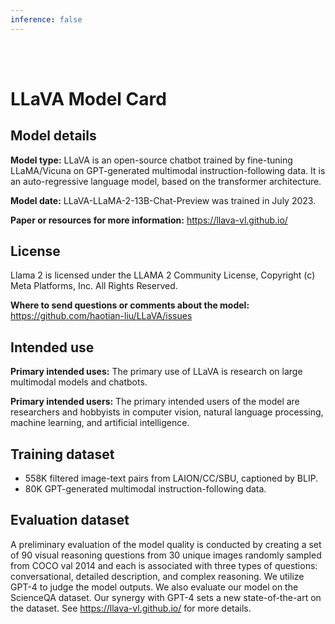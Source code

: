 ```yaml
---
inference: false
---
```


<br>
<br>

# LLaVA Model Card

## Model details

**Model type:**
LLaVA is an open-source chatbot trained by fine-tuning LLaMA/Vicuna on GPT-generated multimodal instruction-following data.
It is an auto-regressive language model, based on the transformer architecture.

**Model date:**
LLaVA-LLaMA-2-13B-Chat-Preview was trained in July 2023.

**Paper or resources for more information:**
https://llava-vl.github.io/

## License
Llama 2 is licensed under the LLAMA 2 Community License, 
Copyright (c) Meta Platforms, Inc. All Rights Reserved.

**Where to send questions or comments about the model:**
https://github.com/haotian-liu/LLaVA/issues

## Intended use
**Primary intended uses:**
The primary use of LLaVA is research on large multimodal models and chatbots.

**Primary intended users:**
The primary intended users of the model are researchers and hobbyists in computer vision, natural language processing, machine learning, and artificial intelligence.

## Training dataset
- 558K filtered image-text pairs from LAION/CC/SBU, captioned by BLIP.
- 80K GPT-generated multimodal instruction-following data.

## Evaluation dataset
A preliminary evaluation of the model quality is conducted by creating a set of 90 visual reasoning questions from 30 unique images randomly sampled from COCO val 2014 and each is associated with three types of questions: conversational, detailed description, and complex reasoning. We utilize GPT-4 to judge the model outputs.
We also evaluate our model on the ScienceQA dataset.  Our synergy with GPT-4 sets a new state-of-the-art on the dataset.
See https://llava-vl.github.io/ for more details.